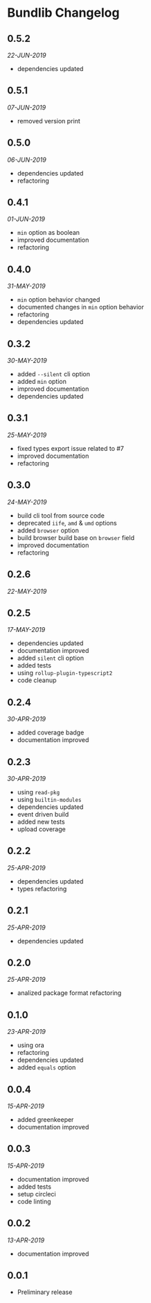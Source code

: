 # Bundlib Changelog

## 0.5.2
*22-JUN-2019*

* dependencies updated

## 0.5.1
*07-JUN-2019*

* removed version print

## 0.5.0
*06-JUN-2019*

* dependencies updated
* refactoring

## 0.4.1
*01-JUN-2019*

* `min` option as boolean
* improved documentation
* refactoring

## 0.4.0
*31-MAY-2019*

* `min` option behavior changed
* documented changes in `min` option behavior
* refactoring
* dependencies updated

## 0.3.2
*30-MAY-2019*

* added `--silent` cli option
* added `min` option
* improved documentation
* dependencies updated

## 0.3.1
*25-MAY-2019*

* fixed types export issue related to #7
* improved documentation
* refactoring

## 0.3.0
*24-MAY-2019*

* build cli tool from source code
* deprecated `iife`, `amd` & `umd` options
* added `browser` option
* build browser build base on `browser` field
* improved documentation
* refactoring

## 0.2.6
*22-MAY-2019*

## 0.2.5
*17-MAY-2019*

* dependencies updated
* documentation improved
* added `silent` cli option
* added tests
* using `rollup-plugin-typescript2`
* code cleanup

## 0.2.4
*30-APR-2019*

* added coverage badge
* documentation improved

## 0.2.3
*30-APR-2019*

* using `read-pkg`
* using `builtin-modules`
* dependencies updated
* event driven build
* added new tests
* upload coverage

## 0.2.2
*25-APR-2019*

* dependencies updated
* types refactoring

## 0.2.1
*25-APR-2019*

* dependencies updated

## 0.2.0
*25-APR-2019*

* analized package format refactoring

## 0.1.0
*23-APR-2019*

* using ora
* refactoring
* dependencies updated
* added `equals` option

## 0.0.4
*15-APR-2019*

* added greenkeeper
* documentation improved

## 0.0.3
*15-APR-2019*

* documentation improved
* added tests
* setup circleci
* code linting

## 0.0.2
*13-APR-2019*

* documentation improved

## 0.0.1

* Preliminary release

